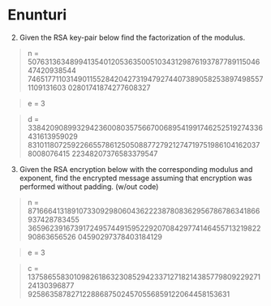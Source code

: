 # Enunturi

2. Given the RSA key-pair below find the factorization of the modulus.
> n = 5076313634899413540120536350051034312987619378778911504647420938544
      7465177110314901155284204273194792744073890582538974985571109131603
      02801741874277608327
      
> e = 3

> d = 3384209089932942360080357566700689541991746252519274336431613959029
      8310118072592266557861250508877279212747197519861041620378008076415
      22348207376583379547

3. Given the RSA encryption below with the corresponding modulus and exponent, find
the encrypted message assuming that encryption was performed without padding.
(w/out code)

> n = 8716664131891073309298060436222387808362956786786341866937428783455
      3659623916739172495744915952292070842977414645571321982290863656526
      04590297378403184129
      
> e = 3

> c = 1375865583010982618632308529423371271821438577980922927124130396877
    925863587827122886875024570556859122064458153631
